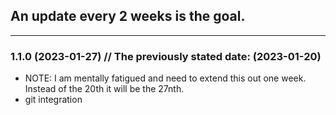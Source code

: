 ## An update every 2 weeks is the goal.

---

### 1.1.0 (2023-01-27) // The previously stated date: (2023-01-20)
- NOTE: I am mentally fatigued and need to extend this out one week. Instead of the 20th it will be the 27nth.
- git integration
